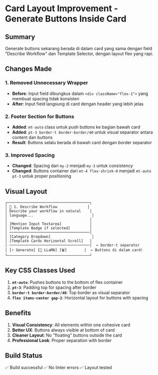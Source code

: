 # Card Layout Improvement - Generate Buttons Inside Card

## Summary

Generate buttons sekarang berada di dalam card yang sama dengan field "Describe Workflow" dan Template Selector, dengan layout flex yang rapi.

## Changes Made

### 1. Removed Unnecessary Wrapper
- **Before**: Input field dibungkus dalam `<div className="flex-1">` yang membuat spacing tidak konsisten
- **After**: Input field langsung di card dengan header yang lebih jelas

### 2. Footer Section for Buttons
- **Added**: `mt-auto` class untuk push buttons ke bagian bawah card
- **Added**: `pt-3 border-t border-border/40` untuk visual separator antara content dan buttons
- **Result**: Buttons selalu berada di bawah card dengan border separator

### 3. Improved Spacing
- **Changed**: Spacing dari `my-2` menjadi `my-3` untuk consistency
- **Changed**: Buttons container dari `mt-4 flex-shrink-0` menjadi `mt-auto pt-3` untuk proper positioning

## Visual Layout

```
┌──────────────────────────────────────┐
│ 📝 1. Describe Workflow              │
│ Describe your workflow in natural    │
│ language...                           │
│                                      │
│ [Mention Input Textarea]             │
│ [Template Badge if selected]         │
│ ─────────────────────────────────────│
│ [Category Dropdown]                   │
│ [Template Cards Horizontal Scroll]   │
│ ─────────────────────────────────────│  ← border-t separator
│ [⚡ Generate] [🦙 LLaMA] [🗑️]        │  ← Buttons di dalam card!
└──────────────────────────────────────┘
```

## Key CSS Classes Used

1. **`mt-auto`**: Pushes buttons to the bottom of flex container
2. **`pt-3`**: Padding top for spacing after border
3. **`border-t border-border/40`**: Top border as visual separator
4. **`flex items-center gap-2`**: Horizontal layout for buttons with spacing

## Benefits

1. **Visual Consistency**: All elements within one cohesive card
2. **Better UX**: Buttons always visible at bottom of card
3. **Cleaner Layout**: No "floating" buttons outside the card
4. **Professional Look**: Proper separation with border

## Build Status

✅ Build successful
✅ No linter errors
✅ Layout tested
